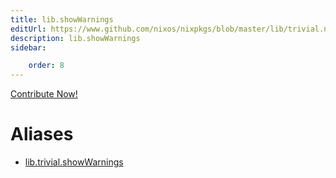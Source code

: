 ```yaml
---
title: lib.showWarnings
editUrl: https://www.github.com/nixos/nixpkgs/blob/master/lib/trivial.nix#L561C18
description: lib.showWarnings
sidebar:

    order: 8
---
```


<a href="https://www.github.com/nixos/nixpkgs/blob/master/lib/trivial.nix#L561C18">Contribute Now!</a>


# Aliases

- [lib.trivial.showWarnings](/reference/libtrivial.showWarnings)


